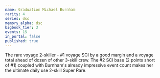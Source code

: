 ```yaml
---
name: Graduation Michael Burnham
rarity: 4
series: dsc
memory_alpha: dsc
bigbook_tier: 3
events: 15
in_portal: false
published: true
---
```


The rare voyage 2-skiller - #1 voyage SCI by a good margin and a voyage total ahead of dozen of other 3-skill crew. The #2 SCI base (2 points short of #1) coupled with Burnham's already impressive event count makes her the ultimate daily use 2-skill Super Rare.
